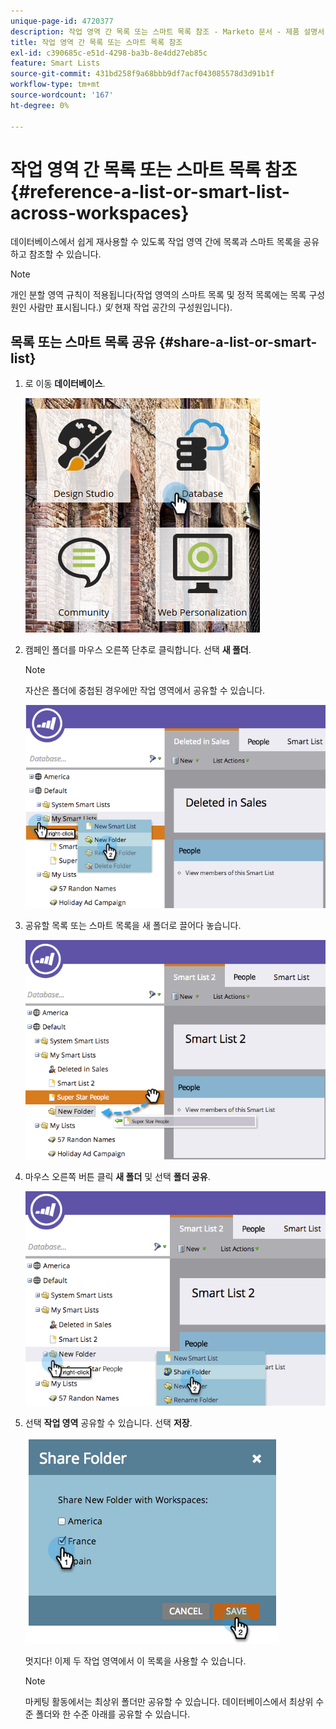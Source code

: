 ```yaml
---
unique-page-id: 4720377
description: 작업 영역 간 목록 또는 스마트 목록 참조 - Marketo 문서 - 제품 설명서
title: 작업 영역 간 목록 또는 스마트 목록 참조
exl-id: c390685c-e51d-4298-ba3b-8e4dd27eb85c
feature: Smart Lists
source-git-commit: 431bd258f9a68bbb9df7acf043085578d3d91b1f
workflow-type: tm+mt
source-wordcount: '167'
ht-degree: 0%

---
```


# 작업 영역 간 목록 또는 스마트 목록 참조 {#reference-a-list-or-smart-list-across-workspaces}

데이터베이스에서 쉽게 재사용할 수 있도록 작업 영역 간에 목록과 스마트 목록을 공유하고 참조할 수 있습니다.

>[!NOTE]
>
>개인 분할 영역 규칙이 적용됩니다(작업 영역의 스마트 목록 및 정적 목록에는 목록 구성원인 사람만 표시됩니다.) *및* 현재 작업 공간의 구성원입니다).

## 목록 또는 스마트 목록 공유  {#share-a-list-or-smart-list}

1. 로 이동 **데이터베이스**.

   ![](assets/db-1.png)

1. 캠페인 폴더를 마우스 오른쪽 단추로 클릭합니다. 선택 **새 폴더**.

   >[!NOTE]
   >
   >자산은 폴더에 중첩된 경우에만 작업 영역에서 공유할 수 있습니다.

   ![](assets/two-4.png)

1. 공유할 목록 또는 스마트 목록을 새 폴더로 끌어다 놓습니다.

   ![](assets/three-4.png)

1. 마우스 오른쪽 버튼 클릭 **새 폴더** 및 선택 **폴더 공유**.

   ![](assets/four-3.png)

1. 선택 **작업 영역** 공유할 수 있습니다. 선택 **저장**.

   ![](assets/image2014-12-9-15-3a37-3a25.png)

   멋지다! 이제 두 작업 영역에서 이 목록을 사용할 수 있습니다.

   >[!NOTE]
   >
   >마케팅 활동에서는 최상위 폴더만 공유할 수 있습니다. 데이터베이스에서 최상위 수준 폴더와 한 수준 아래를 공유할 수 있습니다.
